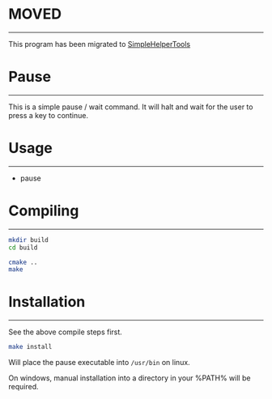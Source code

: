 MOVED
=====
---------

This program has been migrated to [SimpleHelperTools](https://git.zontreck.com/AriasCreations/SimpleHelperTools)

Pause
======
------------

This is a simple pause / wait command. It will halt and wait for the user to press a key to continue.

Usage
======
----------

- pause


Compiling
=======
-------

```bash
mkdir build
cd build

cmake ..
make
```

Installation
=======
-----

See the above compile steps first.
```bash
make install
```

Will place the pause executable into `/usr/bin` on linux.


On windows, manual installation into a directory in your %PATH% will be required.
